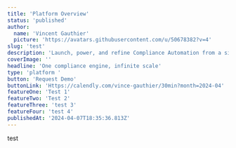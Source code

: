 ```yaml
---
title: 'Platform Overview'
status: 'published'
author:
  name: 'Vincent Gauthier'
  picture: 'https://avatars.githubusercontent.com/u/50678382?v=4'
slug: 'test'
description: 'Launch, power, and refine Compliance Automation from a single platform.'
coverImage: ''
headline: 'One compliance engine, infinite scale'
type: 'platform '
button: 'Request Demo'
buttonLink: 'Https://calendly.com/vince-gauthier/30min?month=2024-04'
featureOne: 'Test 1'
featureTwo: 'Test 2'
featureThree: 'test 3'
featureFour: 'test 4'
publishedAt: '2024-04-07T18:35:36.813Z'
---
```


test